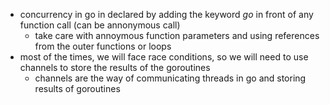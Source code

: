 * concurrency in go in declared by adding the keyword *go* in front of any function call (can be annonymous call)
    * take care with annoymous function parameters and using references from the outer functions or loops
* most of the times, we will face race conditions, so we will need to use channels to store the results of the goroutines
    * channels are the way of communicating threads in go and storing results of goroutines


